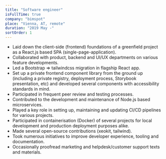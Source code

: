 ```yaml
---
title: "Software engineer"
isFullTime: true
company: "bimspot"
place: "Vienna, AT, remote"
duration: "2019 May -"
sortOrder: 1
---
```


- Laid down the client-side (frontend) foundations of a greenfield project as a React.js based SPA (single-page-application).
- Collaborated with product, backend and UI/UX departments on various feature developments.
- Led a Bootstrap => tailwindcss migration in flagship React app.
- Set up a private frontend component library from the ground up (including a private registry, deployment process, Storybook presentation, etc) and developed several components with accessibility standards in mind.
- Participated in frequent peer review and testing processes.
- Contributed to the development and maintenance of Node.js based microservices.
- Played a key role in setting up, maintaining and updating CI/CD pipelines for various projects.
- Participated in containerisation (Docker) of several projects for local development and production deployment purposes alike.
- Made several open-source contributions (xeokit, tailwind).
- Took numerous initiatives to improve developer experience, tooling and documentation.
- Occasionally proofread marketing and helpdesk/customer support texts and materials.

